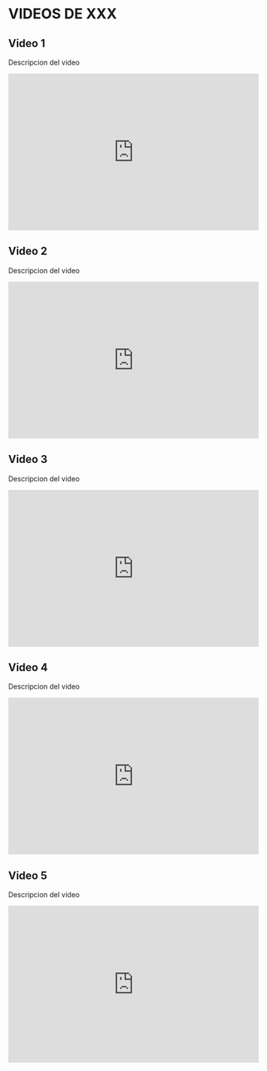 # VIDEOS DE XXX

## Video 1
Descripcion del video
<iframe width="100%" height="315" src="https://www.youtube.com/embed/uHjFZVilTJE" frameborder="0" allowfullscreen="true">
</iframe>



## Video 2
Descripcion del video
<iframe width="100%" height="315" src="https://www.youtube.com/embed/uHjFZVilTJE" frameborder="0" allow="accelerometer; autoplay; clipboard-write; encrypted-media; gyroscope; picture-in-picture" allowfullscreen></iframe>

## Video 3
Descripcion del video
<iframe width="100%" height="315" src="https://www.youtube.com/embed/uHjFZVilTJE" frameborder="0" allow="accelerometer; autoplay; clipboard-write; encrypted-media; gyroscope; picture-in-picture" allowfullscreen></iframe>

## Video 4
Descripcion del video
<iframe width="100%" height="315" src="https://www.youtube.com/embed/uHjFZVilTJE" frameborder="0" allow="accelerometer; autoplay; clipboard-write; encrypted-media; gyroscope; picture-in-picture" allowfullscreen></iframe>

## Video 5
Descripcion del video
<iframe width="100%" height="315" src="https://www.youtube.com/embed/uHjFZVilTJE" frameborder="0" allow="accelerometer; autoplay; clipboard-write; encrypted-media; gyroscope; picture-in-picture" allowfullscreen></iframe>
